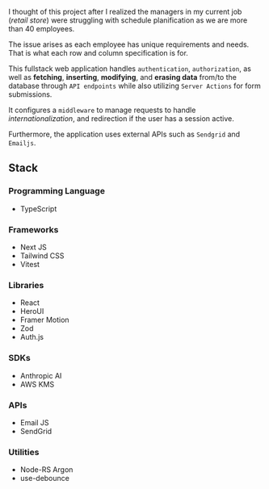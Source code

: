 I thought of this project after I realized the managers in my current job (*retail store*) were struggling with schedule planification as we are more than 40 employees.

The issue arises as each employee has unique requirements and needs. That is what each row and column specification is for.

This fullstack web application handles `authentication`, `authorization`, as well as **fetching**, **inserting**, **modifying**, and **erasing data** from/to the database through `API endpoints` while also utilizing `Server Actions` for form submissions.

It configures a `middleware` to manage requests to handle *internationalization*, and redirection if the user has a session active.

Furthermore, the application uses external APIs such as `Sendgrid` and `Emailjs`.

## Stack
### Programming Language
- TypeScript
### Frameworks
- Next JS
- Tailwind CSS
- Vitest
### Libraries
- React
- HeroUI
- Framer Motion
- Zod
- Auth.js
### SDKs
- Anthropic AI
- AWS KMS
### APIs
- Email JS
- SendGrid
### Utilities
- Node-RS Argon
- use-debounce
